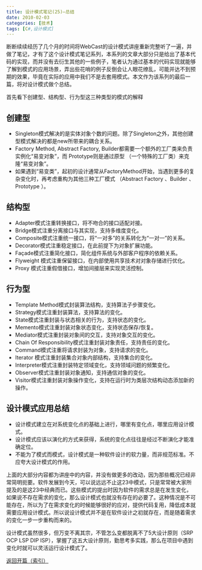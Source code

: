 ```yaml
---
title: 设计模式笔记(25)—总结
date: 2010-02-03
categories: [技术]
tags: [C#,设计模式]
---
```


断断续续经历了几个月的时间将WebCast的设计模式讲座重新完整听了一遍，并做了笔记，才有了这个设计模式笔记系列，本系列的文章大部分只是给出了基本代码的实现，而并没有去衍生其他的一些例子，笔者认为通过基本的代码实现就能够了解到模式的应用场景，弄出些花哨的例子反倒会让人眼花缭乱，可能并达不到预期的效果，毕竟在实际的应用中我们不是去套用模式。本文作为该系列的最后一篇，将对设计模式做个总结。

首先看下创建型、结构型、行为型这三种类型的模式的解释

## 创建型

* Singleton模式解决的是实体对象个数的问题。除了Singleton之外，其他创建型模式解决的都是new所带来的耦合关系。
* Factory Method, Abstract Factory, Builder都需要一个额外的工厂类来负责实例化“易变对象”，而 Prototype则是通过原型 （一个特殊的工厂类）来克隆“易变对象”。
* 如果遇到“易变类”，起初的设计通常从FactoryMethod开始，当遇到更多的复杂变化时，再考虑重构为其他三种工厂模式 （Abstract Factory 、Builder 、Prototype ）。

## 结构型

* Adapter模式注重转换接口，将不吻合的接口适配对接。
* Bridge模式注重分离接口与其实现，支持多维度变化。
* Composite模式注重统一接口，将“一对多”的关系转化为“一对一”的关系。
* Decorator模式注重稳定接口，在此前提下为对象扩展功能。
* Façade模式注重简化接口，简化组件系统与外部客户程序的依赖关系。
* Flyweight 模式注重保留接口，在内部使用共享技术对对象存储进行优化。
* Proxy 模式注重假借接口，增加间接层来实现灵活控制。

## 行为型

* Template Method模式封装算法结构，支持算法子步骤变化。
* Strategy模式注重封装算法，支持算法的变化。
* State模式注重封装与状态相关的行为，支持状态的变化。
* Memento模式注重封装对象状态变化，支持状态保存/恢复。
* Mediator模式注重封装对象间的交互，支持对象交互的变化。
* Chain Of Responsibility模式注重封装对象责任，支持责任的变化。
* Command模式注重将请求封装为对象，支持请求的变化。
* Iterator 模式注重封装集合对象内部结构，支持集合的变化。
* Interpreter模式注重封装特定领域变化，支持领域问题的频繁变化。
* Observer模式注重封装对象通知，支持通信对象的变化。
* Visitor模式注重封装对象操作变化，支持在运行时为类层次结构动态添加新的操作。

## 设计模式应用总结

* 设计模式建立在对系统变化点的基础上进行，哪里有变化点，哪里应用设计模式。
* 设计模式应该以演化的方式来获得，系统的变化点往往是经过不断演化才能准确定位。
* 不能为了模式而模式，设计模式是一种软件设计的软力量，而非规范标准。不应夸大设计模式的作用。

上面的大部分内容都为讲座中的内容，并没有做更多的改动，因为那些概况已经非常简明扼要。软件发展到今天，可以说远远不止这23中模式，只是常常被大家所提及的是这23中经典而已。这些模式的提出时因为软件的需求总是在发生变化，如果说不存在需求的变化，那么设计模式也就没有存在的必要了。这种情况是不可能存在，所以为了在需求变化的时候能够很好的应对，提供代码复用，降低成本就需要应用设计模式。所以说设计模式并不是在软件设计之初就存在，而是随着需求的变化一步一步重构而来的。

设计模式虽然很多，但万变不离其宗，不管怎么变都脱离不了5大设计原则（SRP OCP LSP DIP ISP），掌握了这五大设计原则，勤思考多实践，那么在项目中遇到变化时就可以灵活运行设计模式了。

[返回开篇（索引）](http://blog.fwhyy.com/2009/11/design-patterns-notes-1-index/)

